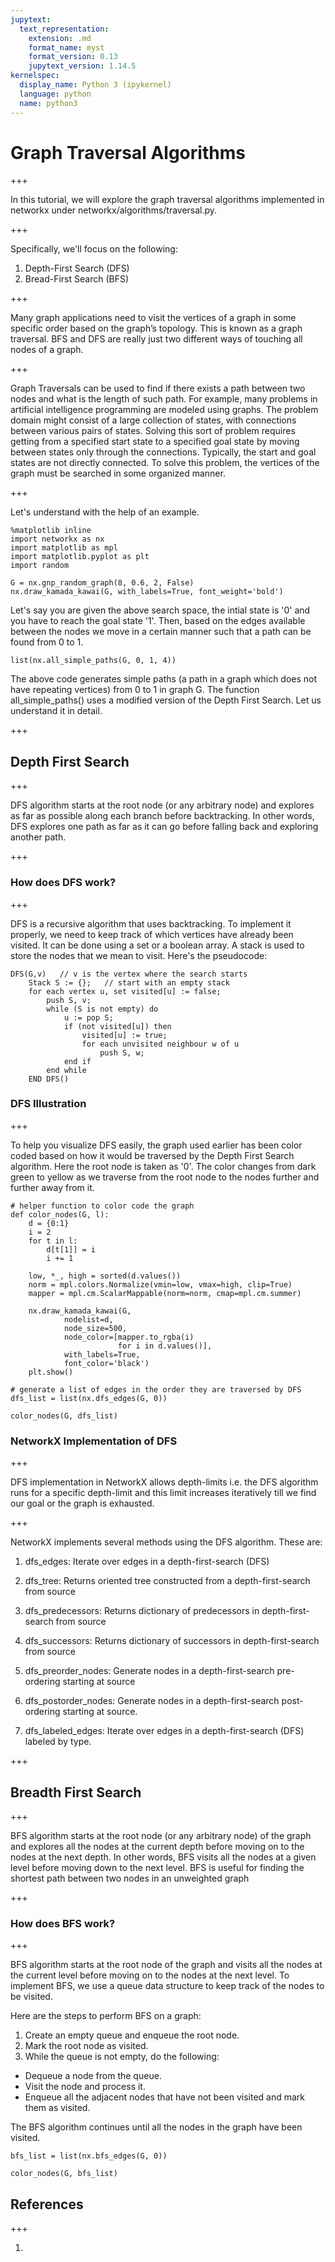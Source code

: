 ```yaml
---
jupytext:
  text_representation:
    extension: .md
    format_name: myst
    format_version: 0.13
    jupytext_version: 1.14.5
kernelspec:
  display_name: Python 3 (ipykernel)
  language: python
  name: python3
---
```


# Graph Traversal Algorithms

+++

In this tutorial, we will explore the graph traversal algorithms implemented in networkx under networkx/algorithms/traversal.py.

+++

Specifically, we'll focus on the following:
1. Depth-First Search (DFS)
2. Bread-First Search (BFS)

+++

Many graph applications need to visit the vertices of a graph in some specific order based on the graph’s topology. This is known as a graph traversal. BFS and DFS are really just two different ways of touching all nodes of a graph.

+++

Graph Traversals can be used to find if there exists a path between two nodes and what is the length of such path. For example, many problems in artificial intelligence programming are modeled using graphs. The problem domain might consist of a large collection of states, with connections between various pairs of states. Solving this sort of problem requires getting from a specified start state to a specified goal state by moving between states only through the connections. Typically, the start and goal states are not directly connected. To solve this problem, the vertices of the graph must be searched in some organized manner.

+++

Let's understand with the help of an example.

```{code-cell} ipython3
%matplotlib inline
import networkx as nx
import matplotlib as mpl
import matplotlib.pyplot as plt
import random
```

```{code-cell} ipython3
G = nx.gnp_random_graph(8, 0.6, 2, False)
nx.draw_kamada_kawai(G, with_labels=True, font_weight='bold')
```

Let's say you are given the above search space, the intial state is '0' and you have to reach the goal state '1'. Then, based on the edges available between the nodes we move in a certain manner such that a path can be found from 0 to 1.

```{code-cell} ipython3
list(nx.all_simple_paths(G, 0, 1, 4))
```

The above code generates simple paths (a path in a graph which does not have repeating vertices) from 0 to 1 in graph G. The function all_simple_paths() uses a modified version of the Depth First Search. Let us understand it in detail.

+++

## Depth First Search

+++

DFS algorithm starts at the root node (or any arbitrary node) and explores as far as possible along each branch before backtracking. In other words, DFS explores one path as far as it can go before falling back and exploring another path.

+++

### How does DFS work?

+++

DFS is a recursive algorithm that uses backtracking. To implement it properly, we need to keep track of which vertices have already been visited. It can be done using a set or a boolean array. A stack is used to store the nodes that we mean to visit. Here's the pseudocode:

```{raw-cell}
DFS(G,v)   // v is the vertex where the search starts
    Stack S := {};   // start with an empty stack
    for each vertex u, set visited[u] := false;
        push S, v;
        while (S is not empty) do
            u := pop S;
            if (not visited[u]) then
                visited[u] := true;
                for each unvisited neighbour w of u
                    push S, w;
            end if
        end while
    END DFS()
```

### DFS Illustration

+++

To help you visualize DFS easily, the graph used earlier has been color coded based on how it would be traversed by the Depth First Search algorithm. Here the root node is taken as '0'. The color changes from dark green to yellow as we traverse from the root node to the nodes further and further away from it.

```{code-cell} ipython3
# helper function to color code the graph
def color_nodes(G, l):
    d = {0:1}
    i = 2
    for t in l:
        d[t[1]] = i
        i += 1
        
    low, *_, high = sorted(d.values())
    norm = mpl.colors.Normalize(vmin=low, vmax=high, clip=True)
    mapper = mpl.cm.ScalarMappable(norm=norm, cmap=mpl.cm.summer)

    nx.draw_kamada_kawai(G, 
            nodelist=d,
            node_size=500,
            node_color=[mapper.to_rgba(i) 
                        for i in d.values()], 
            with_labels=True,
            font_color='black')
    plt.show()
```

```{code-cell} ipython3
# generate a list of edges in the order they are traversed by DFS
dfs_list = list(nx.dfs_edges(G, 0))
```

```{code-cell} ipython3
color_nodes(G, dfs_list)
```

### NetworkX Implementation of DFS

+++

DFS implementation in NetworkX allows depth-limits i.e. the DFS algorithm runs for a specific depth-limit and this limit increases iteratively till we find our goal or the graph is exhausted.

+++

NetworkX implements several methods using the DFS algorithm. These are:

1. dfs_edges: Iterate over edges in a depth-first-search (DFS)

2. dfs_tree: Returns oriented tree constructed from a depth-first-search from source

3. dfs_predecessors: Returns dictionary of predecessors in depth-first-search from source

4. dfs_successors: Returns dictionary of successors in depth-first-search from source

5. dfs_preorder_nodes: Generate nodes in a depth-first-search pre-ordering starting at source

6. dfs_postorder_nodes: Generate nodes in a depth-first-search post-ordering starting at source.

7. dfs_labeled_edges: Iterate over edges in a depth-first-search (DFS) labeled by type.

+++

## Breadth First Search

+++

BFS algorithm starts at the root node (or any arbitrary node) of the graph and explores all the nodes at the current depth before moving on to the nodes at the next depth. In other words, BFS visits all the nodes at a given level before moving down to the next level. BFS is useful for finding the shortest path between two nodes in an unweighted graph

+++

### How does BFS work?

+++

BFS algorithm starts at the root node of the graph and visits all the nodes at the current level before moving on to the nodes at the next level. To implement BFS, we use a queue data structure to keep track of the nodes to be visited.

Here are the steps to perform BFS on a graph:

1. Create an empty queue and enqueue the root node.
2. Mark the root node as visited.
3. While the queue is not empty, do the following:
- Dequeue a node from the queue.
- Visit the node and process it.
- Enqueue all the adjacent nodes that have not been visited and mark them as visited.

The BFS algorithm continues until all the nodes in the graph have been visited.

```{code-cell} ipython3
bfs_list = list(nx.bfs_edges(G, 0))
```

```{code-cell} ipython3
color_nodes(G, bfs_list)
```

## References

+++

1.
